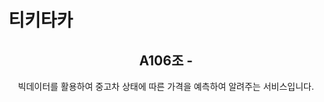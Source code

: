 <h1>티키타카</h1>

<center><h2>A106조 - </h2></center>

<center>
    빅데이터를 활용하여 중고차 상태에 따른 가격을 예측하여 알려주는 서비스입니다.
</center>
